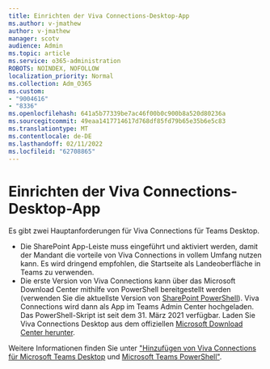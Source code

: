 ```yaml
---
title: Einrichten der Viva Connections-Desktop-App
ms.author: v-jmathew
author: v-jmathew
manager: scotv
audience: Admin
ms.topic: article
ms.service: o365-administration
ROBOTS: NOINDEX, NOFOLLOW
localization_priority: Normal
ms.collection: Adm_O365
ms.custom:
- "9004616"
- "8336"
ms.openlocfilehash: 641a5b77339be7ac46f00b0c900b8a520d80236a
ms.sourcegitcommit: 49eaa1417714617d768df85fd79b65e35b6e5c83
ms.translationtype: MT
ms.contentlocale: de-DE
ms.lasthandoff: 02/11/2022
ms.locfileid: "62708865"
---
```

# <a name="set-up-the-viva-connections-desktop-app"></a>Einrichten der Viva Connections-Desktop-App

Es gibt zwei Hauptanforderungen für Viva Connections für Teams Desktop. 

- Die SharePoint App-Leiste muss eingeführt und aktiviert werden, damit der Mandant die vorteile von Viva Connections in vollem Umfang nutzen kann. Es wird dringend empfohlen, die Startseite als Landeoberfläche in Teams zu verwenden. 
- Die erste Version von Viva Connections kann über das Microsoft Download Center mithilfe von PowerShell bereitgestellt werden (verwenden Sie die aktuellste Version von [SharePoint PowerShell](https://docs.microsoft.com/powershell/sharepoint/sharepoint-online/introduction-sharepoint-online-management-shell?view=sharepoint-ps&preserve-view=true)). Viva Connections wird dann als App im Teams Admin Center hochgeladen. Das PowerShell-Skript ist seit dem 31. März 2021 verfügbar. Laden Sie Viva Connections Desktop aus dem offiziellen [Microsoft Download Center herunter](https://www.microsoft.com/download/confirmation.aspx?id=102888). 

Weitere Informationen finden Sie unter ["Hinzufügen von Viva Connections für Microsoft Teams Desktop](https://docs.microsoft.com/SharePoint/viva-connections) und [Microsoft Teams PowerShell"](https://docs.microsoft.com/microsoftteams/teams-powershell-overview).
